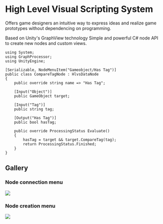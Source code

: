 # High Level Visual Scripting System
Offers game designers an intuitive way to express ideas and realize game prototypes without dependencing on programming. 

Based on Unity's GraphView technology
Simple and powerful C# node API to create new nodes and custom views.

```CSharp
using System;
using GraphProcessor;
using UnityEngine;

[Serializable, NodeMenuItem("Gameobject/Has Tag")]
public class CompareTagNode : HlvsDataNode
{
    public override string name => "Has Tag";

    [Input("Object")]
    public GameObject target;

    [Input("Tag")]
    public string tag;

    [Output("Has Tag")]
    public bool hasTag;

    public override ProcessingStatus Evaluate()
    {
        hasTag = target && target.CompareTag(tag);
        return ProcessingStatus.Finished;
    }
}
```

## Gallery


### Node connection menu
![](https://user-images.githubusercontent.com/6877923/89330117-12f67d80-d690-11ea-9b62-f878b86b8342.gif)

### Node creation menu
![](https://user-images.githubusercontent.com/6877923/58935811-893adf80-876e-11e9-9f69-69ce51a432b8.png)
